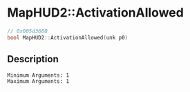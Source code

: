 # MapHUD2::ActivationAllowed
```c
// 0x005d3660
bool MapHUD2::ActivationAllowed(unk p0)
```
## Description
```
Minimum Arguments: 1
Maximum Arguments: 1
```
